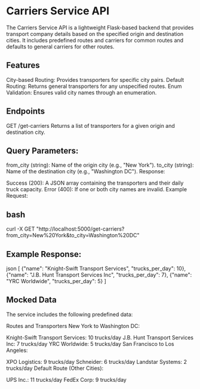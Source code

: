 # Carriers Service API

The Carriers Service API is a lightweight Flask-based backend that provides transport company details based on the specified origin and destination cities. It includes predefined routes and carriers for common routes and defaults to general carriers for other routes.

## Features
City-based Routing: Provides transporters for specific city pairs.
Default Routing: Returns general transporters for any unspecified routes.
Enum Validation: Ensures valid city names through an enumeration.

## Endpoints
GET /get-carriers
Returns a list of transporters for a given origin and destination city.

## Query Parameters:

from_city (string): Name of the origin city (e.g., "New York").
to_city (string): Name of the destination city (e.g., "Washington DC").
Response:

Success (200): A JSON array containing the transporters and their daily truck capacity.
Error (400): If one or both city names are invalid.
Example Request:

## bash
curl -X GET "http://localhost:5000/get-carriers?from_city=New%20York&to_city=Washington%20DC"

## Example Response:

json
[
  {"name": "Knight-Swift Transport Services", "trucks_per_day": 10},
  {"name": "J.B. Hunt Transport Services Inc", "trucks_per_day": 7},
  {"name": "YRC Worldwide", "trucks_per_day": 5}
]

## Mocked Data
The service includes the following predefined data:

Routes and Transporters
New York to Washington DC:

Knight-Swift Transport Services: 10 trucks/day
J.B. Hunt Transport Services Inc: 7 trucks/day
YRC Worldwide: 5 trucks/day
San Francisco to Los Angeles:

XPO Logistics: 9 trucks/day
Schneider: 6 trucks/day
Landstar Systems: 2 trucks/day
Default Route (Other Cities):

UPS Inc.: 11 trucks/day
FedEx Corp: 9 trucks/day